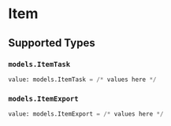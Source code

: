 # Item


## Supported Types

### `models.ItemTask`

```python
value: models.ItemTask = /* values here */
```

### `models.ItemExport`

```python
value: models.ItemExport = /* values here */
```

